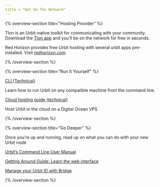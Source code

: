```yaml
---
title = "Get On The Network"
---
```

{% overview-section title="Hosting Provider" %}

Tlon is an Urbit-native toolkit for communicating with your community.
Download the [Tlon app](https://tlon.io) and you’ll be on the network for free in seconds.

Red Horizon provides free Urbit hosting with several urbit apps pre-installed.
Visit [redhorizon.com](https://redhorizon.com)

{% /overview-section %}

{% overview-section title="Run It Yourself" %}

[CLI (Technical)](https://urbit.org/docs/using/install/cli)

Learn how to run Urbit on any compatible machine from the command line.

[Cloud hosting guide (technical)](https://operators.urbit.org/manual/running/hosting)

Host Urbit in the cloud on a Digital Ocean VPS

{% /overview-section %}

{% overview-section title="Go Deeper" %}

Once you’re up and running, read up on what you can do with your new Urbit node

[Urbit’s Command Line User Manual](https://docs.urbit.org/manual/getting-started/self-hosted/cli)

[Getting Around Guide: Learn the web interface](https://urbit.org/get-started)

[Manage your Urbit ID with Bridge](https://docs.urbit.org/manual/id/using-bridge)

{% /overview-section %}
